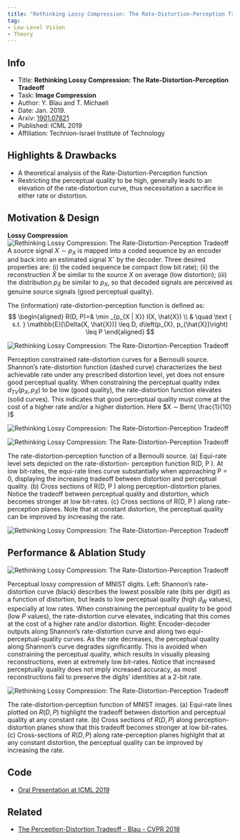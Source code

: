 ```yaml
---
title: "Rethinking Lossy Compression: The Rate-Distortion-Perception Tradeoff - Blau - ICML 2019"
tag:
- Low-Level Vision
- Theory
---
```




## Info
- Title: **Rethinking Lossy Compression: The Rate-Distortion-Perception Tradeoff**
- Task: **Image Compression**
- Author: Y. Blau and T. Michaeli
- Date:  Jan. 2019.
- Arxiv: [1901.07821](https://arxiv.org/abs/1901.07821)
- Published: ICML 2019
- Affiliation: Technion-Israel Institute of Technology

## Highlights & Drawbacks
- A theoretical analysis of the Rate-Distortion-Perception function
- Restricting the perceptual quality to be high, generally leads to an elevation of the rate-distortion curve, thus necessitation a sacrifice in either rate or distortion.

## Motivation & Design
**Lossy Compression**
![Rethinking Lossy Compression: The Rate-Distortion-Perception Tradeoff](https://i.imgur.com/LKNhgbH.jpg)
A source signal $X ∼ p_X$ is mapped into a coded sequence by an encoder and back into an estimated signal Xˆ by the decoder. Three desired properties are: (i) the coded sequence be compact (low bit rate); (ii) the reconstruction $\hat{X}$ be similar to the source $X$ on average (low distortion); (iii) the distribution $p_{\hat{X}}$ be similar to $p_X$, so that decoded signals are perceived as genuine source signals (good perceptual quality).

The (information) rate-distortion-perception function is defined as:
$$
\begin{aligned} R(D, P)=& \min _{p_{X | X}} I(X, \hat{X}) \\ & \quad \text { s.t. } \mathbb{E}[\Delta(X, \hat{X})] \leq D, d\left(p_{X}, p_{\hat{X}}\right) \leq P \end{aligned}
$$

![Rethinking Lossy Compression: The Rate-Distortion-Perception Tradeoff](https://i.imgur.com/ed3I2ya.jpg)

Perception constrained rate-distortion curves for a Bernoulli source. Shannon’s rate-distortion function (dashed curve) characterizes the best achievable rate under any prescribed distortion level, yet does not ensure good perceptual quality. When constraining the perceptual quality index $d_{TV} (p_X , p_{\hat{X}})$ to be low (good quality), the rate-distortion function elevates (solid curves). This indicates that good perceptual quality must come at the cost of a higher rate and/or a higher distortion. Here $X ∼ Bern( \frac{1}{10} )$

![Rethinking Lossy Compression: The Rate-Distortion-Perception Tradeoff](https://i.imgur.com/ht4VziF.jpg)

![Rethinking Lossy Compression: The Rate-Distortion-Perception Tradeoff](https://i.imgur.com/dZGp8EE.jpg)

<script async src="https://pagead2.googlesyndication.com/pagead/js/adsbygoogle.js"></script>
<ins class="adsbygoogle"
     style="display:block; text-align:center;"
     data-ad-layout="in-article"
     data-ad-format="fluid"
     data-ad-client="ca-pub-4466575858054752"
     data-ad-slot="8787986126"></ins>
<script>
     (adsbygoogle = window.adsbygoogle || []).push({});
</script>

The rate-distortion-perception function of a Bernoulli source. (a) Equi-rate level sets depicted on the rate-distortion- perception function R(D, P ). At low bit-rates, the equi-rate lines curve substantially when approaching P = 0, displaying the increasing tradeoff between distortion and perceptual quality. (b) Cross sections of R(D, P ) along perception-distortion planes. Notice the tradeoff between perceptual quality and distortion, which becomes stronger at low bit-rates. (c) Cross sections of R(D, P ) along rate-perception planes. Note that at constant distortion, the perceptual quality can be improved by increasing the rate.

![Rethinking Lossy Compression: The Rate-Distortion-Perception Tradeoff](https://i.imgur.com/4h7LVbW.jpg)

## Performance & Ablation Study

![Rethinking Lossy Compression: The Rate-Distortion-Perception Tradeoff](https://i.imgur.com/dh8SrTO.jpg)

Perceptual lossy compression of MNIST digits. Left: Shannon’s rate-distortion curve (black) describes the lowest possible rate (bits per digit) as a function of distortion, but leads to low perceptual quality (high $d_W$ values), especially at low rates. When constraining the perceptual quality to be good (low $P$ values), the rate-distortion curve elevates, indicating that this comes at the cost of a higher rate and/or distortion. Right: Encoder-decoder outputs along Shannon’s rate-distortion curve and along two equi-perceptual-quality curves. As the rate decreases, the perceptual quality along Shannon’s curve degrades significantly. This is avoided when constraining the perceptual quality, which results in visually pleasing reconstructions, even at extremely low bit-rates. Notice that increased perceptually quality does not imply increased accuracy, as most reconstructions fail to preserve the digits’ identities at a 2-bit rate.

![Rethinking Lossy Compression: The Rate-Distortion-Perception Tradeoff](https://i.imgur.com/swysTa7.jpg)

The rate-distortion-perception function of MNIST images. (a) Equi-rate lines plotted on $R(D, P )$ highlight the tradeoff between distortion and perceptual quality at any constant rate. (b) Cross sections of $R(D, P )$ along perception-distortion planes show that this tradeoff becomes stronger at low bit-rates. (c) Cross-sections of $R(D, P )$ along rate-perception planes highlght that at any constant distortion, the perceptual quality can be improved by increasing the rate.


## Code
- [Oral Presentation at ICML 2019](https://slideslive.com/38916897)

## Related
- [The Perception-Distortion Tradeoff - Blau - CVPR 2018](https://arxivnote.ddlee.cn/The-Perception-Distortion-Tradeoff-Blau-CVPR.html)